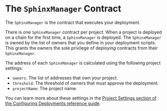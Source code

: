 # The `SphinxManager` Contract

The `SphinxManager` is the contract that executes your deployment.

There is one `SphinxManager` contract per project. When a project is deployed on a chain for the first time, a `SphinxManager` is deployed. The `SphinxManager` is owned by the list of owners that you define in your deployment scripts. This grants the owners the sole privilege of deploying contracts from their `SphinxManager`.

The address of each `SphinxManager` is calculated using the following project settings:
- `owners`: The list of addresses that own your project.
- `threshold`: The threshold of owners that must approve the deployment.
- `projectName`: The project name.

You can learn more about these settings in the [Project Settings section of the Configuring Deployments reference guide](https://github.com/sphinx-labs/sphinx/blob/develop/docs/configuring-deployments.md#required-configuration-options).
